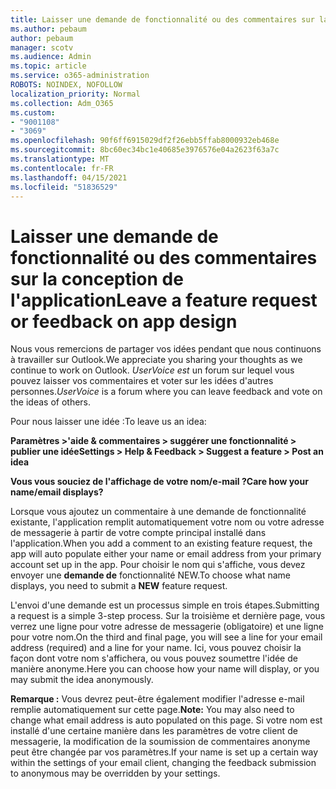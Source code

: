 ```yaml
---
title: Laisser une demande de fonctionnalité ou des commentaires sur la conception de l'application
ms.author: pebaum
author: pebaum
manager: scotv
ms.audience: Admin
ms.topic: article
ms.service: o365-administration
ROBOTS: NOINDEX, NOFOLLOW
localization_priority: Normal
ms.collection: Adm_O365
ms.custom:
- "9001108"
- "3069"
ms.openlocfilehash: 90f6ff6915029df2f26ebb5ffab8000932eb468e
ms.sourcegitcommit: 8bc60ec34bc1e40685e3976576e04a2623f63a7c
ms.translationtype: MT
ms.contentlocale: fr-FR
ms.lasthandoff: 04/15/2021
ms.locfileid: "51836529"
---
```

# <a name="leave-a-feature-request-or-feedback-on-app-design"></a><span data-ttu-id="fbfcc-102">Laisser une demande de fonctionnalité ou des commentaires sur la conception de l'application</span><span class="sxs-lookup"><span data-stu-id="fbfcc-102">Leave a feature request or feedback on app design</span></span>

<span data-ttu-id="fbfcc-103">Nous vous remercions de partager vos idées pendant que nous continuons à travailler sur Outlook.</span><span class="sxs-lookup"><span data-stu-id="fbfcc-103">We appreciate you sharing your thoughts as we continue to work on Outlook.</span></span> <span data-ttu-id="fbfcc-104">*UserVoice est* un forum sur lequel vous pouvez laisser vos commentaires et voter sur les idées d'autres personnes.</span><span class="sxs-lookup"><span data-stu-id="fbfcc-104">*UserVoice* is a forum where you can leave feedback and vote on the ideas of others.</span></span>  

<span data-ttu-id="fbfcc-105">Pour nous laisser une idée :</span><span class="sxs-lookup"><span data-stu-id="fbfcc-105">To leave us an idea:</span></span> 

<span data-ttu-id="fbfcc-106">**Paramètres >'aide & commentaires > suggérer une fonctionnalité > publier une idée**</span><span class="sxs-lookup"><span data-stu-id="fbfcc-106">**Settings > Help & Feedback > Suggest a feature > Post an idea**</span></span> 

<span data-ttu-id="fbfcc-107">**Vous vous souciez de l'affichage de votre nom/e-mail ?**</span><span class="sxs-lookup"><span data-stu-id="fbfcc-107">**Care how your name/email displays?**</span></span>

<span data-ttu-id="fbfcc-108">Lorsque vous ajoutez un commentaire à une demande de fonctionnalité existante, l'application remplit automatiquement votre nom ou votre adresse de messagerie à partir de votre compte principal installé dans l'application.</span><span class="sxs-lookup"><span data-stu-id="fbfcc-108">When you add a comment to an existing feature request, the app will auto populate either your name or email address from your primary account set up in the app.</span></span> <span data-ttu-id="fbfcc-109">Pour choisir le nom qui s'affiche, vous devez envoyer une **demande de** fonctionnalité NEW.</span><span class="sxs-lookup"><span data-stu-id="fbfcc-109">To choose what name displays, you need to submit a **NEW** feature request.</span></span> 

<span data-ttu-id="fbfcc-110">L'envoi d'une demande est un processus simple en trois étapes.</span><span class="sxs-lookup"><span data-stu-id="fbfcc-110">Submitting a request is a simple 3-step process.</span></span> <span data-ttu-id="fbfcc-111">Sur la troisième et dernière page, vous verrez une ligne pour votre adresse de messagerie (obligatoire) et une ligne pour votre nom.</span><span class="sxs-lookup"><span data-stu-id="fbfcc-111">On the third and final page, you will see a line for your email address (required) and a line for your name.</span></span> <span data-ttu-id="fbfcc-112">Ici, vous pouvez choisir la façon dont votre nom s'affichera, ou vous pouvez soumettre l'idée de manière anonyme.</span><span class="sxs-lookup"><span data-stu-id="fbfcc-112">Here you can choose how your name will display, or you may submit the idea anonymously.</span></span> 

<span data-ttu-id="fbfcc-113">**Remarque :** Vous devrez peut-être également modifier l'adresse e-mail remplie automatiquement sur cette page.</span><span class="sxs-lookup"><span data-stu-id="fbfcc-113">**Note:** You may also need to change what email address is auto populated on this page.</span></span> <span data-ttu-id="fbfcc-114">Si votre nom est installé d'une certaine manière dans les paramètres de votre client de messagerie, la modification de la soumission de commentaires anonyme peut être changée par vos paramètres.</span><span class="sxs-lookup"><span data-stu-id="fbfcc-114">If your name is set up a certain way within the settings of your email client, changing the feedback submission to anonymous may be overridden by your settings.</span></span> 
